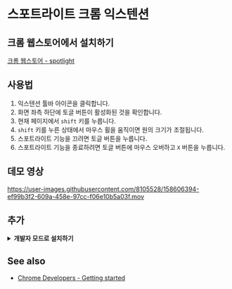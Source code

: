# 스포트라이트 크롬 익스텐션

## 크롬 웹스토어에서 설치하기

[크롬 웹스토어 - spotlight](https://chrome.google.com/webstore/detail/spotlight/lpccnbaohcggmnnciajjbkeinjkfdonp?hl=ko&authuser=0)

## 사용법

1. 익스텐션 툴바 아이콘을 클릭합니다.
2. 화면 좌측 하단에 토글 버튼이 활성화된 것을 확인합니다.
3. 현재 페이지에서 `shift` 키를 누릅니다.
4. `shift` 키를 누른 상태에서 마우스 휠을 움직이면 원의 크기가 조절됩니다.
5. 스포트라이트 기능을 끄려면 토글 버튼을 누릅니다.
6. 스포트라이트 기능을 종료하려면 토글 버튼에 마우스 오버하고 `X` 버튼을 누릅니다.

## 데모 영상

https://user-images.githubusercontent.com/8105528/158606394-ef99b3f2-609a-458e-97cc-f06e10b5a03f.mov

## 추가

<details markdown="1">
<summary><strong>개발자 모드로 설치하기</strong></summary>

### 설치

1. 레포를 다운로드합니다:

```bash
git clone https://github.com/datalater/spotlight.git
```

2. 크롬을 열고 URL에 다음 주소를 입력합니다: `chrome://extensions`
3. 오른쪽 상단에서 토글 스위치를 눌러 **개발자 모드**를 활성화 합니다.
4. `Load unpacked` 버튼을 누르고 확장 프로그램에 있는 디렉토리를 선택합니다.

![개발자 모드 활성화 후 로드](images/2021-10-07-09-45-47.png)
![크롬 익스텐션 장착](images/2021-10-07-09-38-31.png)

</details>

## See also

- [Chrome Developers - Getting started](https://developer.chrome.com/docs/extensions/mv3/getstarted/)
